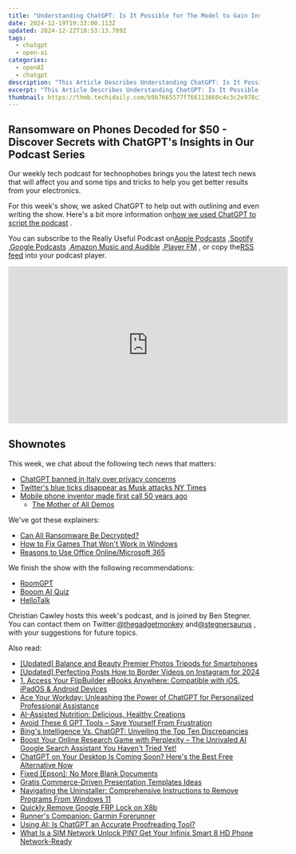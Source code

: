 ```yaml
---
title: "Understanding ChatGPT: Is It Possible for The Model to Gain Insights From Conversations With Users?"
date: 2024-12-19T19:33:00.113Z
updated: 2024-12-22T18:53:13.789Z
tags:
  - chatgpt
  - open-ai
categories:
  - openAI
  - chatgpt
description: "This Article Describes Understanding ChatGPT: Is It Possible for The Model to Gain Insights From Conversations With Users?"
excerpt: "This Article Describes Understanding ChatGPT: Is It Possible for The Model to Gain Insights From Conversations With Users?"
thumbnail: https://thmb.techidaily.com/b9b7665577f766113660c4c3c2e978c3705b755579fa83e6d4b9ffe0b41b7175.jpg
---
```


## Ransomware on Phones Decoded for $50 - Discover Secrets with ChatGPT's Insights in Our Podcast Series

 Our weekly tech podcast for technophobes brings you the latest tech news that will affect you and some tips and tricks to help you get better results from your electronics.

 For this week's show, we asked ChatGPT to help out with outlining and even writing the show. Here's a bit more information on[how we used ChatGPT to script the podcast](https://www.makeuseof.com/i-used-chatgpt-to-script-a-podcast-heres-what-happened/) .

 You can subscribe to the Really Useful Podcast on[Apple Podcasts](https://podcasts.apple.com/gb/podcast/the-really-useful-podcast/id1437847131?mt=2) ,[Spotify](https://open.spotify.com/show/283gDxLd6OTNEpRq6tN7ha) ,[Google Podcasts](https://www.google.com/podcasts?feed=aHR0cHM6Ly9hbmNob3IuZm0vcy8zMWJlNDcwL3BvZGNhc3QvcnNz) ,[Amazon Music and Audible](https://music.amazon.co.uk/podcasts/20ab73d4-5da2-46c7-a17f-dc6eb39bdb48/The-Really-Useful-Podcast) ,[Player FM](https://player.fm/series/the-really-useful-podcast-2491856) , or copy the[RSS feed](https://feeds.transistor.fm/the-really-useful-podcast) into your podcast player.

<!-- affiliate ads begin -->
<iframe width="560" height="315" src="https://www.youtube.com/embed/YB7Ou4-iKVM?si=7Fq8iUwI8voccMLx" title="YouTube video player" frameborder="0" allow="accelerometer; autoplay; clipboard-write; encrypted-media; gyroscope; picture-in-picture; web-share" referrerpolicy="strict-origin-when-cross-origin" allowfullscreen></iframe>
<!-- affiliate ads end -->

## Shownotes

This week, we chat about the following tech news that matters:

* [ChatGPT banned in Italy over privacy concerns](https://www.bbc.co.uk/news/technology-65139406)
* [Twitter's blue ticks disappear as Musk attacks NY Times](https://www.bbc.co.uk/news/technology-65156216)
* [Mobile phone inventor made first call 50 years ago](https://www.bbc.co.uk/news/technology-65112048)  
  * [The Mother of All Demos](https://www.youtube.com/watch?v=B6rKUf9DWRI)

We've got these explainers:

* [Can All Ransomware Be Decrypted?](https://www.makeuseof.com/can-all-ransomware-be-decrypted/)
* [How to Fix Games That Won't Work in Windows](https://www.makeuseof.com/fix-games-not-working-windows/)
* [Reasons to Use Office Online/Microsoft 365](https://www.makeuseof.com/tag/dont-pay-word-5-reasons-use-office-online/)

We finish the show with the following recommendations:

* [RoomGPT](http://https://www.roomgpt.io/)
* [Booom AI Quiz](https://booom.ai/)
* [HelloTalk](https://www.hellotalk.com/?lang=en)

 Christian Cawley hosts this week's podcast, and is joined by Ben Stegner. You can contact them on Twitter:[@thegadgetmonkey](https://twitter.com/thegadgetmonkey) and[@stegnersaurus](https://twitter.com/stegnersaurus) , with your suggestions for future topics.

<ins class="adsbygoogle"
     style="display:block"
     data-ad-format="autorelaxed"
     data-ad-client="ca-pub-7571918770474297"
     data-ad-slot="1223367746"></ins>

<ins class="adsbygoogle"
     style="display:block"
     data-ad-client="ca-pub-7571918770474297"
     data-ad-slot="8358498916"
     data-ad-format="auto"
     data-full-width-responsive="true"></ins>

<span class="atpl-alsoreadstyle">Also read:</span>
<div><ul>
<li><a href="https://extra-lessons.techidaily.com/updated-balance-and-beauty-premier-photos-tripods-for-smartphones/"><u>[Updated] Balance and Beauty Premier Photos Tripods for Smartphones</u></a></li>
<li><a href="https://instagram-video-files.techidaily.com/updated-perfecting-posts-how-to-border-videos-on-instagram-for-2024/"><u>[Updated] Perfecting Posts How to Border Videos on Instagram for 2024</u></a></li>
<li><a href="https://win-help.techidaily.com/1-access-your-flipbuilder-ebooks-anywhere-compatible-with-ios-ipados-and-android-devices/"><u>1. Access Your FlipBuilder eBooks Anywhere: Compatible with iOS, iPadOS & Android Devices</u></a></li>
<li><a href="https://tech-haven.techidaily.com/ace-your-workday-unleashing-the-power-of-chatgpt-for-personalized-professional-assistance/"><u>Ace Your Workday: Unleashing the Power of ChatGPT for Personalized Professional Assistance</u></a></li>
<li><a href="https://tech-haven.techidaily.com/ai-assisted-nutrition-delicious-healthy-creations/"><u>AI-Assisted Nutrition: Delicious, Healthy Creations</u></a></li>
<li><a href="https://tech-haven.techidaily.com/avoid-these-6-gpt-tools-save-yourself-from-frustration/"><u>Avoid These 6 GPT Tools – Save Yourself From Frustration</u></a></li>
<li><a href="https://tech-haven.techidaily.com/bings-intelligence-vs-chatgpt-unveiling-the-top-ten-discrepancies/"><u>Bing's Intelligence Vs. ChatGPT: Unveiling the Top Ten Discrepancies</u></a></li>
<li><a href="https://tech-haven.techidaily.com/1721996183037-boost-your-online-research-game-with-perplexity-the-unrivaled-ai-google-search-assistant-you-havent-tried-yet/"><u>Boost Your Online Research Game with Perplexity – The Unrivaled AI Google Search Assistant You Haven't Tried Yet!</u></a></li>
<li><a href="https://tech-haven.techidaily.com/1722185314959-chatgpt-on-your-desktop-is-coming-soon-heres-the-best-free-alternative-now/"><u>ChatGPT on Your Desktop Is Coming Soon? Here's the Best Free Alternative Now</u></a></li>
<li><a href="https://printer-issues.techidaily.com/fixed-epson-no-more-blank-documents/"><u>Fixed [Epson]: No More Blank Documents</u></a></li>
<li><a href="https://extra-tips.techidaily.com/gratis-commerce-driven-presentation-templates-ideas/"><u>Gratis Commerce-Driven Presentation Templates Ideas</u></a></li>
<li><a href="https://tech-recovery.techidaily.com/navigating-the-uninstaller-comprehensive-instructions-to-remove-programs-from-windows-11/"><u>Navigating the Uninstaller: Comprehensive Instructions to Remove Programs From Windows 11</u></a></li>
<li><a href="https://review-topics.techidaily.com/quickly-remove-google-frp-lock-on-x8b-by-drfone-android-unlock-remove-google-frp/"><u>Quickly Remove Google FRP Lock on X8b</u></a></li>
<li><a href="https://buynow-info.techidaily.com/runners-companion-garmin-forerunner/"><u>Runner's Companion: Garmin Forerunner</u></a></li>
<li><a href="https://tech-haven.techidaily.com/using-ai-is-chatgpt-an-accurate-proofreading-tool/"><u>Using AI: Is ChatGPT an Accurate Proofreading Tool?</u></a></li>
<li><a href="https://sim-unlock.techidaily.com/what-is-a-sim-network-unlock-pin-get-your-infinix-smart-8-hd-phone-network-ready-by-drfone-android/"><u>What Is a SIM Network Unlock PIN? Get Your Infinix Smart 8 HD Phone Network-Ready</u></a></li>
</ul></div>


